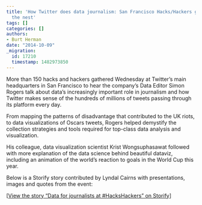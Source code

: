 ```yaml
---
title: 'How Twitter does data journalism: San Francisco Hacks/Hackers goes inside
  the nest'
tags: []
categories: []
authors:
- Burt Herman
date: "2014-10-09"
_migration:
  id: 17210
  timestamp: 1482973850
---
```


More than 150 hacks and hackers gathered Wednesday at Twitter&#8217;s main headquarters in San Francisco to hear the company&#8217;s Data Editor Simon Rogers talk about data&#8217;s increasingly important role in journalism and how Twitter makes sense of the hundreds of millions of tweets passing through its platform every day.

From mapping the patterns of disadvantage that contributed to the UK riots, to data visualizations of Oscars tweets, Rogers helped demystify the collection strategies and tools required for top-class data analysis and visualization.

His colleague, data visualization scientist Krist Wongsuphasawat followed with more explanation of the data science behind beautiful dataviz, including an animation of the world&#8217;s reaction to goals in the World Cup this year.

Below is a Storify story contributed by Lyndal Cairns with presentations, images and quotes from the event:

[[View the story &#8220;Data for journalists at #HacksHackers&#8221; on Storify][1]]

 [1]: //storify.com/LyndalCairns/data-for-journalists-at-hackshackerssf